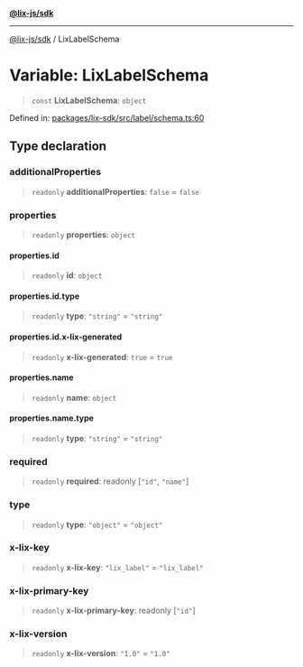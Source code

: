 [**@lix-js/sdk**](../README.md)

***

[@lix-js/sdk](../README.md) / LixLabelSchema

# Variable: LixLabelSchema

> `const` **LixLabelSchema**: `object`

Defined in: [packages/lix-sdk/src/label/schema.ts:60](https://github.com/opral/monorepo/blob/e71bdb871680205b7a92b34085dd7fe79344e0d0/packages/lix-sdk/src/label/schema.ts#L60)

## Type declaration

### additionalProperties

> `readonly` **additionalProperties**: `false` = `false`

### properties

> `readonly` **properties**: `object`

#### properties.id

> `readonly` **id**: `object`

#### properties.id.type

> `readonly` **type**: `"string"` = `"string"`

#### properties.id.x-lix-generated

> `readonly` **x-lix-generated**: `true` = `true`

#### properties.name

> `readonly` **name**: `object`

#### properties.name.type

> `readonly` **type**: `"string"` = `"string"`

### required

> `readonly` **required**: readonly \[`"id"`, `"name"`\]

### type

> `readonly` **type**: `"object"` = `"object"`

### x-lix-key

> `readonly` **x-lix-key**: `"lix_label"` = `"lix_label"`

### x-lix-primary-key

> `readonly` **x-lix-primary-key**: readonly \[`"id"`\]

### x-lix-version

> `readonly` **x-lix-version**: `"1.0"` = `"1.0"`
